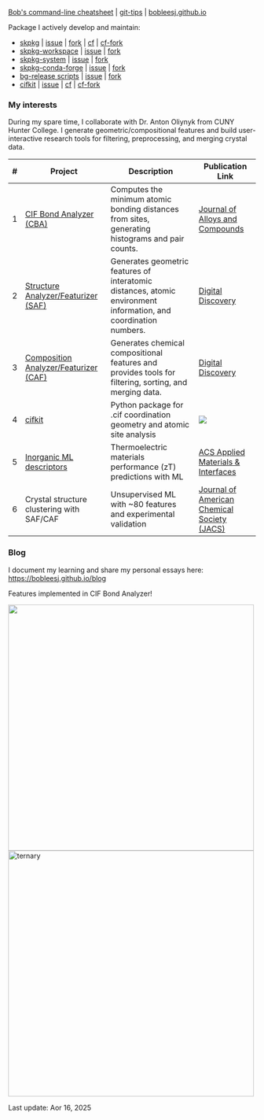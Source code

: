 [Bob's command-line cheatsheet](https://github.com/bobleesj/command-line-cheatsheet/) | [git-tips](https://github.com/bobleesj/tips) | [bobleesj.github.io](https://github.com/bobleesj/bobleesj.github.io)

Package I actively develop and maintain:

- [skpkg](https://github.com/Billingegroup/scikit-package) | [issue](https://github.com/Billingegroup/scikit-package/issues) | [fork](https://github.com/bobleesj/scikit-package) | [cf](https://github.com/conda-forge/scikit-package-feedstock) | [cf-fork](https://github.com/bobleesj/scikit-package-feedstock)
- [skpkg-workspace](https://github.com/Billingegroup/scikit-package-workspace) | [issue](https://github.com/Billingegroup/scikit-package-workspace/issues) | [fork](https://github.com/bobleesj/scikit-package-workspace)
- [skpkg-system](https://github.com/Billingegroup/scikit-package-system) | [issue](https://github.com/Billingegroup/scikit-package-system/issues) | [fork](https://github.com/bobleesj/scikit-package-system)
- [skpkg-conda-forge](https://github.com/Billingegroup/scikit-pacakge-conda-forge) | [issue](https://github.com/Billingegroup/scikit-package-conda-forge/issues) | [fork](https://github.com/bobleesj/scikit-pacakge-conda-forge)
- [bg-release scripts](https://github.com/Billingegroup/release-scripts) | [issue](https://github.com/Billingegroup/release-scripts/issues) | [fork](https://github.com/bobleesj/release-scripts)
- [cifkit](https://github.com/bobleesj/cifkit) | [issue]() | [cf](https://github.com/conda-forge/cifkit-feedstock) | [cf-fork](https://github.com/bobleesj/cifkit-feedstock)

### My interests

During my spare time, I collaborate with Dr. Anton Oliynyk from CUNY Hunter College. I generate geometric/compositional features and build user-interactive research tools for filtering, preprocessing, and merging crystal data.

| # | Project                                   | Description                                                                                                     |  Publication Link |
|---|---------------------------------------------|-----------------------------------------------------------------------------------------------------------------|------------------|
| 1 | [CIF Bond Analyzer (CBA)](https://github.com/bobleesj/cif-bond-analyzer) | Computes the minimum atomic bonding distances from sites, generating histograms and pair counts.                  | [Journal of Alloys and Compounds](https://doi.org/10.1016/j.jallcom.2023.173241)  |
| 2 | [Structure Analyzer/Featurizer (SAF)](https://github.com/bobleesj/structure-analyzer-featurizer) | Generates geometric features of interatomic distances, atomic environment information, and coordination numbers. |  [Digital Discovery](https://doi.org/10.1039/D4DD00332B) |
| 3 | [Composition Analyzer/Featurizer (CAF)](https://github.com/bobleesj/composition-analyzer-featurizer) | Generates chemical compositional features and provides tools for filtering, sorting, and merging data.        | [Digital Discovery](https://doi.org/10.1039/D4DD00332B) |
| 4 | [cifkit](https://github.com/bobleesj/cifkit) | Python package for .cif coordination geometry and atomic site analysis | <a href="https://joss.theoj.org/papers/9016ae27b8c6fddffaae5aeb8be18d19"><img src="https://joss.theoj.org/papers/9016ae27b8c6fddffaae5aeb8be18d19/status.svg"></a>|  
| 5 | [Inorganic ML descriptors](https://www.sciencedirect.com/science/article/pii/S2352340924001495) | Thermoelectric materials performance (zT) predictions with ML | [ACS Applied Materials & Interfaces](https://pubs.acs.org/doi/10.1021/acsami.4c19149)|  
| 6| Crystal structure clustering with SAF/CAF | Unsupervised ML with ~80 features and experimental validation | [Journal of American Chemical Society (JACS)](https://pubs.acs.org/doi/10.1021/jacs.5c03510) |  

### Blog

I document my learning and share my personal essays here: https://bobleesj.github.io/blog

Features implemented in CIF Bond Analyzer!

<img src="https://github.com/bobleesj/bobleesj/assets/14892262/e545f71a-e24f-4ab4-97cb-7fa83dc69100" align="left" width="500">

<img width="500" alt="ternary" src="https://github.com/bobleesj/bobleesj/assets/14892262/65e3bd76-8aaa-4a2b-b858-d3b83102867a">

Last update: Aor 16, 2025
